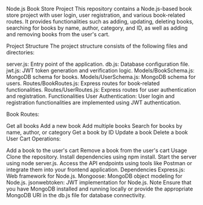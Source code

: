 
Node.js Book Store Project
This repository contains a Node.js-based book store project with user login, user registration, and various book-related routes. It provides functionalities such as adding, updating, deleting books, searching for books by name, author, category, and ID, as well as adding and removing books from the user's cart.

Project Structure
The project structure consists of the following files and directories:

server.js: Entry point of the application.
db.js: Database configuration file.
jwt.js: JWT token generation and verification logic.
Models/BookSchema.js: MongoDB schema for books.
Models/UserSchema.js: MongoDB schema for users.
Routes/BookRoutes.js: Express routes for book-related functionalities.
Routes/UserRoutes.js: Express routes for user authentication and registration.
Functionalities
User Authentication: User login and registration functionalities are implemented using JWT authentication.

Book Routes:

Get all books
Add a new book
Add multiple books
Search for books by name, author, or category
Get a book by ID
Update a book
Delete a book
User Cart Operations:

Add a book to the user's cart
Remove a book from the user's cart
Usage
Clone the repository.
Install dependencies using npm install.
Start the server using node server.js.
Access the API endpoints using tools like Postman or integrate them into your frontend application.
Dependencies
Express.js: Web framework for Node.js.
Mongoose: MongoDB object modeling for Node.js.
jsonwebtoken: JWT implementation for Node.js.
Note
Ensure that you have MongoDB installed and running locally or provide the appropriate MongoDB URI in the db.js file for database connectivity.

